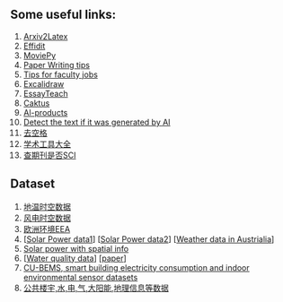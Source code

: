 ## Some useful links:

1. [Arxiv2Latex](http://arxiv2latex.herokuapp.com/)
2. [Effidit](https://effidit.qq.com/demo_en)
3. [MoviePy](https://zulko.github.io/moviepy/index.html)
4. [Paper Writing tips](https://github.com/MLNLP-World/Paper-Writing-Tips)
5. [Tips for faculty jobs](https://yisongyue.medium.com/checklist-of-tips-for-computer-science-faculty-applications-9fd2480649cc)
6. [Excalidraw](https://excalidraw.com/)
7. [EssayTeach](https://essayteach.com/)
8. [Caktus](https://www.caktus.ai/caktus_student_mobile)
9. [Al-products](https://www.futurepedia.io)
10. [Detect the text if it was generated by AI](https://platform.openai.com/ai-text-classifier)
11. [去空格](https://laorange.gitee.io/paper-assistant/#/)
12. [学术工具大全](https://bukesci.com/)
13. [查期刊是否SCI](https://mjl.clarivate.com/search-results)

## Dataset
1. [地温时空数据](https://github.com/wren93/SST-POD/blob/main/SST_POD.ipynb)
2. [风电时空数据](https://aistudio.baidu.com/aistudio/competition/detail/152/0/introduction)
3. [欧洲环境EEA](https://www.eea.europa.eu/ims)
4. [[Solar Power data1](https://dkasolarcentre.com.au/source/alice-springs/dka-m16-b-phase)] [[Solar Power data2](https://dkasolarcentre.com.au/source/alice-springs/dka-m16-b-phase)] [[Weather data in Austrialia](http://www.bom.gov.au/climate/data/#mapoption)]
5. [Solar power with spatial info](https://www.nrel.gov/grid/solar-power-data.html)
6. [[Water quality data](https://waterdata.usgs.gov/nwis/sw)] [[paper](https://www.sciencedirect.com/science/article/pii/S0959652619340156)]
7. [CU-BEMS, smart building electricity consumption and indoor environmental sensor datasets](https://www.nature.com/articles/s41597-020-00582-3#Sec7)
8. [公共楼宇,水,电,气,大阳能,地理信息等数据](https://github.com/buds-lab/building-data-genome-project-2)